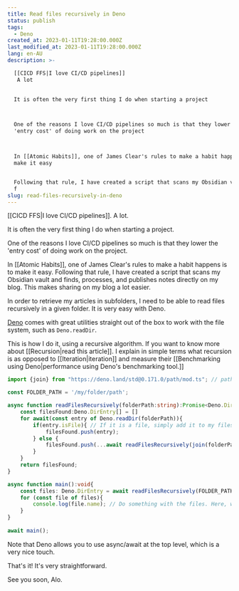 ```yaml
---
title: Read files recursively in Deno
status: publish
tags:
  - Deno
created_at: 2023-01-11T19:28:00.000Z
last_modified_at: 2023-01-11T19:28:00.000Z
lang: en-AU
description: >-

  [[CICD FFS|I love CI/CD pipelines]]
   A lot
   

  It is often the very first thing I do when starting a project



  One of the reasons I love CI/CD pipelines so much is that they lower the
  'entry cost' of doing work on the project



  In [[Atomic Habits]], one of James Clear's rules to make a habit happens is to
  make it easy


  Following that rule, I have created a script that scans my Obsidian vault and
  f
slug: read-files-recursively-in-deno
---
```


[[CICD FFS|I love CI/CD pipelines]]. A lot. 

It is often the very first thing I do when starting a project.

One of the reasons I love CI/CD pipelines so much is that they lower the 'entry cost' of doing work on the project.

In [[Atomic Habits]], one of James Clear's rules to make a habit happens is to make it easy.
Following that rule, I have created a script that scans my Obsidian vault and finds, processes, and publishes notes directly on my blog. This makes sharing on my blog a lot easier.
 
In order to retrieve my articles in subfolders, I need to be able to read files recursively in a given folder. It is very easy with Deno.

[Deno](https://deno.land/) comes with great utilities straight out of the box to work with the file system, such as `Deno.readDir`.

This is how I do it, using a recursive algorithm.  If you want to know more about [[Recursion|read this article]].  I explain in simple terms what recursion is as opposed to [[Iteration|iteration]] and measure their [[Benchmarking using Deno|performance using Deno's benchmarking tool.]]

```ts
import {join} from "https://deno.land/std@0.171.0/path/mod.ts"; // path.join

const FOLDER_PATH = '/my/folder/path';

async function readFilesRecursively(folderPath:string):Promise<Deno.DirEntry[]>{
	const filesFound:Deno.DirEntry[] = []
	for await(const entry of Deno.readDir(folderPath)){
		if(entry.isFile){ // If it is a file, simply add it to my files found
			filesFound.push(entry);
		} else {
			filesFound.push(...await readFilesRecursively(join(folderPath, entry.name))) // Otherwise, it is a directory, find files into that directory
		}
	}
	return filesFound;
}

async function main():void{
	const files: Deno.DirEntry = await readFilesRecursively(FOLDER_PATH)
	for (const file of files){
		console.log(file.name); // Do something with the files. Here, we only log their name
	}
}
  
await main();
```

Note that Deno allows you to use async/await at the top level, which is a very nice touch.

That's it! It's very straightforward.

See you soon,
Alo.